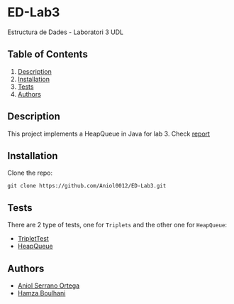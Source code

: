 # ED-Lab3
Estructura de Dades - Laboratori 3 UDL

## Table of Contents
1. [Description](#description)
2. [Installation](#installation)
3. [Tests](#tests)
4. [Authors](#authors)


## Description

This project implements a HeapQueue in Java for lab 3. Check [report](./Informe_Lab3_Aniol_Hamza.pdf)
<!-- You can check it in [LinkedStack](src/main/java/cat/udl/eps/ed/practica2/stack/LinkedStack.java) file. <br>
It also calculates partitions of a number in [Partition2](src/main/java/cat/udl/eps/ed/practica2/partitions/Partitions2.java) file.
-->

## Installation
Clone the repo:

````shell
git clone https://github.com/Aniol0012/ED-Lab3.git
````


## Tests

There are 2 type of tests, one for `Triplets` and the other one for `HeapQueue`:

- [TripletTest](./PriorityQueue/src/heaps/TripletTest.java)
- [HeapQueue](./PriorityQueue/src/heaps/PriorityQueueTest.java)



## Authors
- [Aniol Serrano Ortega](https://github.com/Aniol0012)
- [Hamza Boulhani](https://github.com/Jamshaa)
